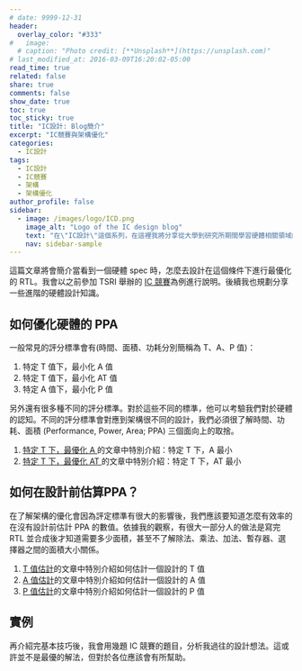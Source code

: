 ```yaml
---
# date: 9999-12-31
header:
  overlay_color: "#333"
#   image: 
  # caption: "Photo credit: [**Unsplash**](https://unsplash.com)"
# last_modified_at: 2016-03-09T16:20:02-05:00
read_time: true
related: false
share: true
comments: false
show_date: true
toc: true
toc_sticky: true
title: "IC設計: Blog簡介"
excerpt: "IC競賽與架構優化"
categories:
  - IC設計
tags:
  - IC設計
  - IC競賽
  - 架構
  - 架構優化
author_profile: false
sidebar:
  - image: /images/logo/ICD.png
    image_alt: "Logo of the IC design blog"
    text: "在\"IC設計\"這個系列，在這裡我將分享從大學到研究所期間學習硬體相關領域的經驗和學問。我深入研究了許多硬體相關的議題，包括適合硬體的演算法、電路設計等等。希望透過分享，可以為對硬體有興趣的讀者提供有價值的知識和經驗！"
    nav: sidebar-sample
---
```

這篇文章將會簡介當看到一個硬體 spec 時，怎麼去設計在這個條件下進行最優化的 RTL。我會以之前參加 TSRI 舉辦的 [IC 競賽](https://www.iccontest2023.com.tw/home)為例進行說明。後續我也規劃分享一些進階的硬體設計知識。

## 如何優化硬體的 PPA
一般常見的評分標準會有(時間、面積、功耗分別簡稱為 T、A、P 值)：
1. 特定 T 值下，最小化 A 值
2. 特定 T 值下，最小化 AT 值
3. 特定 A 值下，最小化 P 值

另外還有很多種不同的評分標準。對於這些不同的標準，他可以考驗我們對於硬體的認知。不同的評分標準會對應到架構很不同的設計，我們必須很了解時間、功耗、面積 (Performance, Power, Area; PPA) 三個面向上的取捨。

1. [特定 T 下，最優化 A ](/IC設計/ICD_04)的文章中特別介紹：特定 T 下，A 最小
2. [特定 T 下，最優化 AT ](/IC設計/ICD_05)的文章中特別介紹：特定 T 下，AT 最小

## 如何在設計前估算PPA？
在了解架構的優化會因為評定標準有很大的影響後，我們應該要知道怎麼有效率的在沒有設計前估計 PPA 的數值。依據我的觀察，有很大一部分人的做法是寫完 RTL 並合成後才知道需要多少面積，甚至不了解除法、乘法、加法、暫存器、選擇器之間的面積大小關係。

1. [T 值估計](/IC設計/ICD_01)的文章中特別介紹如何估計一個設計的 T 值
2. [A 值估計](/IC設計/ICD_02)的文章中特別介紹如何估計一個設計的 A 值
3. [P 值估計](/IC設計/ICD_03)的文章中特別介紹如何估計一個設計的 P 值

## 實例
再介紹完基本技巧後，我會用幾題 IC 競賽的題目，分析我過往的設計想法。這或許並不是最優的解法，但對於各位應該會有所幫助。
